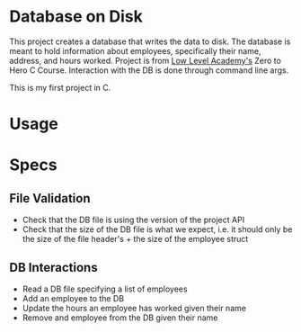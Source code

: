 # Database on Disk

This project creates a database that writes the data to disk. The database is meant to hold information about employees, specifically their name, address, and hours worked. Project is from [Low Level Academy's](lowlevel.academy) Zero to Hero C Course. Interaction with the DB is done through command line args.

This is my first project in C.

# Usage

# Specs

## File Validation
* Check that the DB file is using the version of the project API
* Check that the size of the DB file is what we expect, i.e. it should only be the size of the file header's + the size of the employee struct

## DB Interactions
* Read a DB file specifying a list of employees
* Add an employee to the DB
* Update the hours an employee has worked given their name
* Remove and employee from the DB given their name